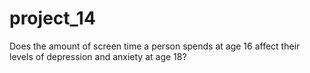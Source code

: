# project_14
Does the amount of screen time a person spends at age 16 affect their levels of depression and anxiety at age 18?
